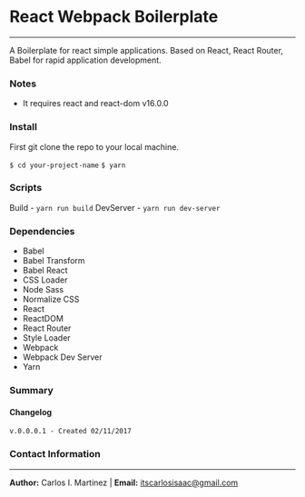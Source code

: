 # React Webpack Boilerplate 
------

A Boilerplate for react simple applications.
Based on React, React Router, Babel for rapid application development.


### Notes
 - It requires react and react-dom v16.0.0

### Install
First git clone the repo to your local machine.

`$ cd your-project-name`
`$ yarn`

### Scripts
Build - `yarn run build`
DevServer - `yarn run dev-server`

### Dependencies
- Babel
- Babel Transform
- Babel React
- CSS Loader
- Node Sass
- Normalize CSS
- React
- ReactDOM
- React Router
- Style Loader
- Webpack
- Webpack Dev Server
- Yarn

### Summary

#### Changelog
    v.0.0.0.1 - Created 02/11/2017

### Contact Information
---

 __Author:__ Carlos I. Martinez |  __Email:__ itscarlosisaac@gmail.com
